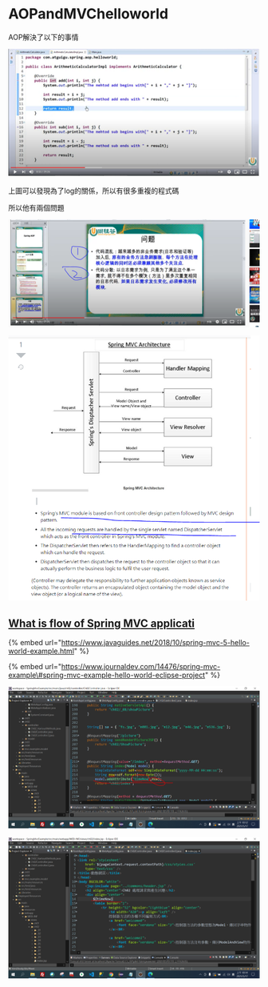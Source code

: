 # AOPandMVChelloworld

AOP解決了以下的事情

![](.gitbook/assets/image%20%28130%29.png)

上圖可以發現為了log的關係，所以有很多重複的程式碼

所以他有兩個問題

![](.gitbook/assets/image%20%28129%29.png)

![](.gitbook/assets/image%20%28131%29.png)

## [What is flow of Spring MVC applicati](https://stackoverflow.com/questions/25616155/what-is-flow-of-spring-mvc-application)

{% embed url="https://www.javaguides.net/2018/10/spring-mvc-5-hello-world-example.html" %}

{% embed url="https://www.journaldev.com/14476/spring-mvc-example\#spring-mvc-example-hello-world-eclipse-project" %}



![](.gitbook/assets/image%20%28133%29.png)

![](.gitbook/assets/image%20%28132%29.png)

